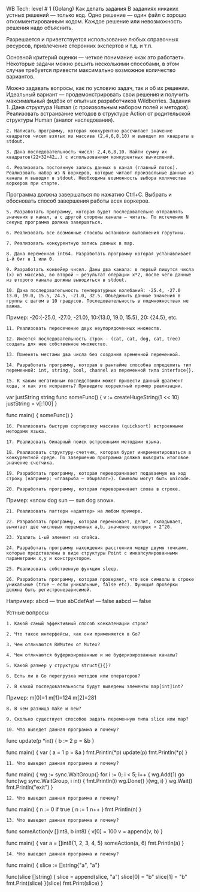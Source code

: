 WB Tech: level # 1 (Golang)
Как делать задания
В заданиях никаких устных решений — только код. Одно решение — один файл с хорошо откомментированным кодом. Каждое решение или невозможность решения надо объяснить.

Разрешается и приветствуется использование любых справочных ресурсов, привлечение сторонних экспертов и т.д. и т.п. 

Основной критерий оценки — четкое понимание «как это работает». Некоторые задачи можно решить несколькими способами, в этом случае требуется привести максимально возможное количество вариантов.

Можно задавать вопросы, как по условию задач, так и об их решении. Идеальный вариант — продемонстрировать свои решения и получить максимальный фидбэк от опытных разработчиков Wildberries.
Задания
    1. Дана структура Human (с произвольным набором полей и методов). Реализовать встраивание методов в структуре Action от родительской структуры Human (аналог наследования).

    2. Написать программу, которая конкурентно рассчитает значение квадратов чисел взятых из массива (2,4,6,8,10) и выведет их квадраты в stdout.

    3. Дана последовательность чисел: 2,4,6,8,10. Найти сумму их квадратов(22+32+42….) с использованием конкурентных вычислений.

    4. Реализовать постоянную запись данных в канал (главный поток). Реализовать набор из N воркеров, которые читают произвольные данные из канала и выводят в stdout. Необходима возможность выбора количества воркеров при старте.

Программа должна завершаться по нажатию Ctrl+C. Выбрать и обосновать способ завершения работы всех воркеров.


    5. Разработать программу, которая будет последовательно отправлять значения в канал, а с другой стороны канала — читать. По истечению N секунд программа должна завершаться.

    6. Реализовать все возможные способы остановки выполнения горутины. 

    7. Реализовать конкурентную запись данных в map.

    8. Дана переменная int64. Разработать программу которая устанавливает i-й бит в 1 или 0.

    9. Разработать конвейер чисел. Даны два канала: в первый пишутся числа (x) из массива, во второй — результат операции x*2, после чего данные из второго канала должны выводиться в stdout.

    10. Дана последовательность температурных колебаний: -25.4, -27.0 13.0, 19.0, 15.5, 24.5, -21.0, 32.5. Объединить данные значения в группы с шагом в 10 градусов. Последовательность в подмножноствах не важна.

Пример: -20:{-25.0, -27.0, -21.0}, 10:{13.0, 19.0, 15.5}, 20: {24.5}, etc.

    11. Реализовать пересечение двух неупорядоченных множеств.

    12. Имеется последовательность строк - (cat, cat, dog, cat, tree) создать для нее собственное множество.

    13. Поменять местами два числа без создания временной переменной.

    14. Разработать программу, которая в рантайме способна определить тип переменной: int, string, bool, channel из переменной типа interface{}.

    15. К каким негативным последствиям может привести данный фрагмент кода, и как это исправить? Приведите корректный пример реализации.

var justString string
func someFunc() {
  v := createHugeString(1 << 10)
  justString = v[:100]
}

func main() {
  someFunc()
}

    16. Реализовать быструю сортировку массива (quicksort) встроенными методами языка.

    17. Реализовать бинарный поиск встроенными методами языка.

    18. Реализовать структуру-счетчик, которая будет инкрементироваться в конкурентной среде. По завершению программа должна выводить итоговое значение счетчика.

    19. Разработать программу, которая переворачивает подаваемую на ход строку (например: «главрыба — абырвалг»). Символы могут быть unicode.

    20. Разработать программу, которая переворачивает слова в строке. 
Пример: «snow dog sun — sun dog snow».

    21. Реализовать паттерн «адаптер» на любом примере.

    22. Разработать программу, которая перемножает, делит, складывает, вычитает две числовых переменных a,b, значение которых > 2^20.

    23. Удалить i-ый элемент из слайса.

    24. Разработать программу нахождения расстояния между двумя точками, которые представлены в виде структуры Point с инкапсулированными параметрами x,y и конструктором.

    25. Реализовать собственную функцию sleep.

    26. Разработать программу, которая проверяет, что все символы в строке уникальные (true — если уникальные, false etc). Функция проверки должна быть регистронезависимой.

Например: 
abcd — true
abCdefAaf — false
	aabcd — false

Устные вопросы

    1. Какой самый эффективный способ конкатенации строк?

    2. Что такое интерфейсы, как они применяются в Go?

    3. Чем отличаются RWMutex от Mutex?

    4. Чем отличаются буферизированные и не буферизированные каналы?

    5. Какой размер у структуры struct{}{}?

    6. Есть ли в Go перегрузка методов или операторов?

    7. В какой последовательности будут выведены элементы map[int]int?

Пример:
m[0]=1
m[1]=124
m[2]=281

    8. В чем разница make и new?

    9. Сколько существует способов задать переменную типа slice или map?

    10. Что выведет данная программа и почему?

func update(p *int) {
  b := 2
  p = &b
}

func main() {
  var (
     a = 1
     p = &a
  )
  fmt.Println(*p)
  update(p)
  fmt.Println(*p)
}

    11. Что выведет данная программа и почему?

func main() {
  wg := sync.WaitGroup{}
  for i := 0; i < 5; i++ {
     wg.Add(1)
     go func(wg sync.WaitGroup, i int) {
        fmt.Println(i)
        wg.Done()
     }(wg, i)
  }
  wg.Wait()
  fmt.Println("exit")
}

    12. Что выведет данная программа и почему?

func main() {
  n := 0
  if true {
     n := 1
     n++
  }
  fmt.Println(n)
}

    13. Что выведет данная программа и почему?

func someAction(v []int8, b int8) {
  v[0] = 100
  v = append(v, b)
}

func main() {
  var a = []int8{1, 2, 3, 4, 5}
  someAction(a, 6)
  fmt.Println(a)
}

    14. Что выведет данная программа и почему?

func main() {
  slice := []string{"a", "a"}

  func(slice []string) {
     slice = append(slice, "a")
     slice[0] = "b"
     slice[1] = "b"
     fmt.Print(slice)
  }(slice)
  fmt.Print(slice)
}
